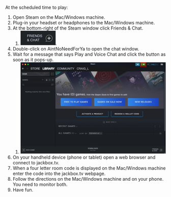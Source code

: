 At the scheduled time to play:

1. Open Steam on the Mac/Windows machine.
2. Plug-in your headset or headphones to the Mac/Windows machine.
3. At the bottom-right of the Steam window click Friends & Chat.
   1. ![Friends & Chat](/assets/images/FriendsAndChat.png).
4. Double-click on AintNoNeedForYa to open the chat window.
5. Wait for a message that says Play and Voice Chat and click the button as soon as it pops-up.
   1. ![messages](/assets/images/GameInvite.png)
6. On your handheld device (phone or tablet) open a web browser and connect to jackbox.tv.
7. When a four letter room code is displayed on the Mac/Windows machine enter the code into the jackbox.tv webpage.
8. Follow the directions on the Mac/Windows machine and on your phone. You need to monitor both.
9. Have fun.



